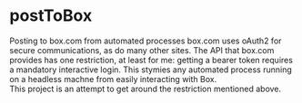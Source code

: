 # postToBox
Posting to box.com from automated processes
box.com uses oAuth2 for secure communications, as do many other sites. The API that box.com provides has one restriction, at least for me: getting a bearer token requires a mandatory interactive login. This stymies any automated process running on a headless machne from easily interacting with Box.  
This project is an attempt to get around the restriction mentioned above.
